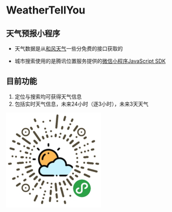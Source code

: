 # WeatherTellYou
## 天气预报小程序

- 天气数据是从[和风天气](https://www.heweather.com/)一些分免费的接口获取的

- 城市搜索使用的是腾讯位置服务提供的[微信小程序JavaScript SDK](https://lbs.qq.com/qqmap_wx_jssdk/index.html)

## 目前功能

1. 定位与搜索均可获得天气信息
2. 包括实时天气信息，未来24小时（逐3小时），未来3天天气






![mina-qrcode](/images/mini-weather.jpg)
